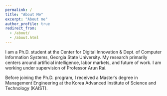 ```yaml
---
permalink: /
title: "About Me"
excerpt: "About me"
author_profile: true
redirect_from: 
  - /about/
  - /about.html
---
```


I am a Ph.D. student at the Center for Digital Innovation & Dept. of Computer Information Systems, Georgia State University. My research primarily centers around artificial intelligence, labor markets, and future of work. I am working under supervision of Professor Arun Rai.

Before joining the Ph.D. program, I received a Master’s degree in Management Engineering at the Korea Advanced Institute of Science and Technology (KAIST).
